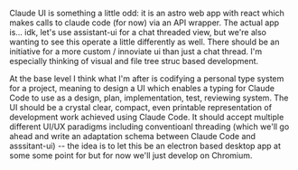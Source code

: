 
Claude UI is something a little odd: it is an astro web app with react which makes calls to claude code (for now) via an API wrapper. The actual app is... idk, let's use assistant-ui for a chat threaded view, but we're also wanting to see this operate a little differently as well. There should be an initiative for a more custom / innoviate ui than just a chat thread. I'm especially thinking of visual and file tree struc based development.

At the base level I think what I'm after is codifying a personal type system for a project, meaning to design a UI which enables a typing for Claude Code to use as a design, plan, implementation, test, reviewing system. The UI should be a crystal clear, compact, even printable representation of development work achieved using Claude Code. It should accept multiple different UI/UX paradigms including conventioanl threading (which we'll go ahead and write an adaptation schema between Claude Code and asssitant-ui) -- the idea is to let this be an electron based desktop app at some some point for but for now we'll just develop on Chromium. 